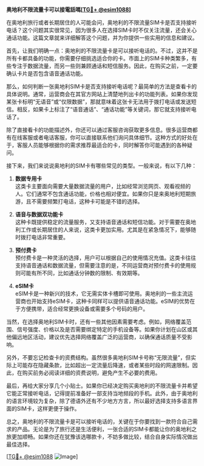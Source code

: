 **奥地利不限流量卡可以接電話嗎[[TG💪+ @esim1088](https://t.me/s/esim1088)]**

在奥地利旅行或者长期居住的人可能会问，奥地利的不限流量SIM卡是否支持接听电话？这个问题其实很常见，因为很多人在选择SIM卡时不仅关注流量，还会关心通话功能。这篇文章就来详细解答这个问题，并为你提供一些实用的信息和建议。

首先，让我们明确一点：奥地利的不限流量卡是可以接听电话的。不过，这并不是所有卡都具备的功能，你需要仔细挑选适合你的卡。市面上的SIM卡种类繁多，有些专注于数据流量，而另一些则兼顾通话和短信服务。因此，在购买之前，一定要确认卡片是否包含语音通话功能。

那么，如何判断一张奥地利SIM卡是否支持接听电话呢？最简单的方法是查看卡的具体说明。通常，运营商会在其官方网站上清楚地列出卡的功能列表。如果你发现某张卡标明“无语音”或“仅限数据”，那就意味着这张卡无法用于拨打电话或发送短信。相反，如果卡上标注了“语音通话”、“通话功能”等关键词，那它就支持接听电话了。

除了直接看卡的功能描述外，你还可以通过客服咨询获取更多信息。很多运营商都有在线客服或者电话客服，你可以直接联系他们询问具体细节。这种方式的好处在于，客服人员能够根据你的需求推荐最适合的卡，同时解答你可能遇到的各种疑问。

接下来，我们来说说奥地利的SIM卡有哪些常见的类型。一般来说，有以下几种：

1. **数据专用卡**  
   这类卡主要面向需要大量数据流量的用户，比如经常浏览网页、观看视频的人。它们通常不包含通话功能，价格也相对便宜。如果你只是来奥地利短期旅游，且不需要频繁打电话，这种卡可能是不错的选择。

2. **语音与数据双功能卡**  
   这种卡既提供稳定的流量服务，又支持语音通话和短信功能。对于需要在奥地利工作或长期居住的人来说，这类卡更加实用。尤其是在紧急情况下，能够随时拨打电话非常重要。

3. **预付费卡**  
   预付费卡是一种灵活的选择，用户可以根据自己的使用情况充值。这类卡往往支持语音通话和数据流量，但需要注意的是，不同运营商对预付费卡的使用规则可能有所不同，比如通话分钟数的限制、有效期等。

4. **eSIM卡**  
   eSIM卡是一种新兴的技术，它无需实体卡槽即可使用。奥地利的一些主流运营商也开始支持eSIM卡，这种卡同样可以提供语音通话功能。eSIM的优势在于方便携带，适合经常更换设备或需要多个号码的用户。

当然，在选择奥地利SIM卡时，还有一些其他因素需要考虑。例如，网络覆盖范围、信号强度、价格以及是否需要绑定特定的手机设备等。如果你计划在山区或其他偏远地区活动，建议优先选择网络覆盖广泛的运营商，以确保通话质量不受影响。

另外，不要忘记检查卡的资费结构。虽然很多奥地利SIM卡号称“无限流量”，但实际上可能存在隐藏条款，比如超出一定流量后降速，或者某些时段的网速限制。因此，在购买前务必阅读详细的资费说明，避免产生不必要的费用。

最后，再给大家分享几个小贴士。如果你已经决定购买奥地利的不限流量卡并希望它能正常接听电话，记得提前准备好一部支持当地频段的手机。此外，由于奥地利的语言环境较为复杂，除了德语外还有不少地方方言，所以最好选择支持多语言界面的SIM卡，这样更便于操作。

总之，奥地利的不限流量卡是可以接听电话的，关键在于你要找到一款符合自己需求的产品。无论是为了旅行还是生活便利，一张合适的SIM卡都能让你的奥地利之旅更加顺畅。如果你还在犹豫该选哪款卡，不妨多做比较，结合自身实际情况做出最佳选择。

[[TG💪+ @esim1088](https://t.me/s/esim1088) ![Image](https://i.postimg.cc/4NQfJmqS/Snipaste-2025-05-13-00-14-12.png)]